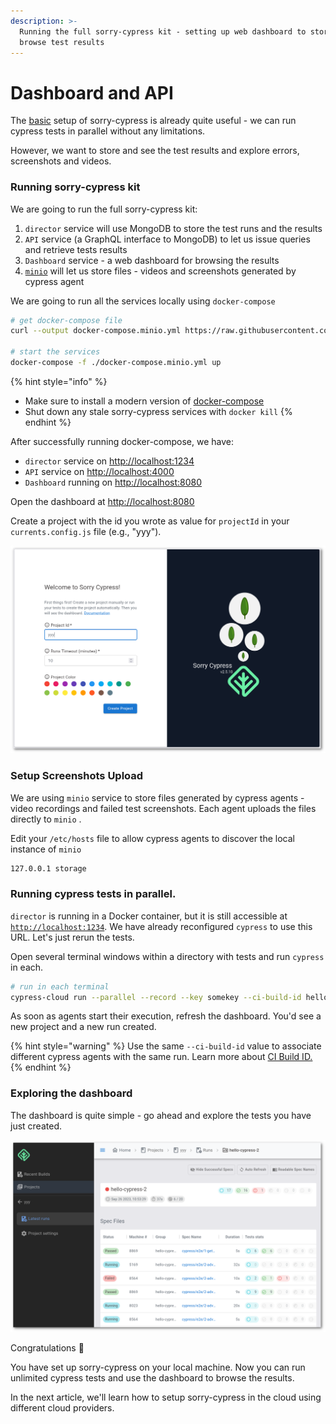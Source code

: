 ```yaml
---
description: >-
  Running the full sorry-cypress kit - setting up web dashboard to store and
  browse test results
---
```


# Dashboard and API

The [basic](get-started.md) setup of sorry-cypress is already quite useful - we can run cypress tests in parallel without any limitations.

However, we want to store and see the test results and explore errors, screenshots and videos.

### Running sorry-cypress kit <a href="#persisting-test-results" id="persisting-test-results"></a>

We are going to run the full sorry-cypress kit:

1. `director` service will use MongoDB to store the test runs and the results
2. `API` service (a GraphQL interface to MongoDB) to let us issue queries and retrieve tests results
3. `Dashboard` service - a web dashboard for browsing the results
4. [`minio`](https://min.io/product/overview) will let us store files - videos and screenshots generated by cypress agent

We are going to run all the services locally using `docker-compose`

```bash
# get docker-compose file
curl --output docker-compose.minio.yml https://raw.githubusercontent.com/sorry-cypress/sorry-cypress/master/docker-compose.minio.yml

# start the services
docker-compose -f ./docker-compose.minio.yml up
```

{% hint style="info" %}
* Make sure to install a modern version of [docker-compose](https://docs.docker.com/compose/install/)
* Shut down any stale sorry-cypress services with `docker kill`
{% endhint %}

After successfully running docker-compose, we have:

* `director` service on [http://localhost:1234](http://localhost:1234)
* `API` service on [http://localhost:4000](http://localhost:4000)
* `Dashboard` running on [http://localhost:8080](http://localhost:8080)

Open the dashboard at [http://localhost:8080](http://localhost:8080)

Create a project with the id you wrote as value for `projectId` in
your `currents.config.js` file (e.g., "yyy").

![Empty sorry-cypress dashboard](../.gitbook/assets/empty-dashboard.png)

### Setup Screenshots Upload

We are using `minio` service to store files generated by cypress agents - video recordings and failed test screenshots. Each agent uploads the files directly to `minio` .

Edit your `/etc/hosts` file to allow cypress agents to discover the local instance of `minio`

```bash
127.0.0.1 storage
```

### Running cypress tests in parallel. <a href="#running-cypress-tests-in-parallel" id="running-cypress-tests-in-parallel"></a>

`director` is running in a Docker container, but it is still accessible at [`http://localhost:1234`](http://localhost:1234). We have already reconfigured `cypress` to use this URL. Let's just rerun the tests.

Open several terminal windows within a directory with tests and run `cypress` in each.

```bash
# run in each terminal
cypress-cloud run --parallel --record --key somekey --ci-build-id hello-cypress
```

As soon as agents start their execution, refresh the dashboard. You'd see a new project and a new run created.

{% hint style="warning" %}
Use the same `--ci-build-id` value to associate different cypress agents with the same run. Learn more about [CI Build ID.](https://currents.dev/readme/guides/cypress-ci-build-id)
{% endhint %}

### Exploring the dashboard

The dashboard is quite simple - go ahead and explore the tests you have just created.

![Dashboard example - list of tests and results for a run](../.gitbook/assets/sc-run-details.png)

Congratulations 🎉

You have set up sorry-cypress on your local machine. Now you can run unlimited cypress tests and use the dashboard to browse the results.

In the next article, we'll learn how to setup sorry-cypress in the cloud using different cloud providers.
